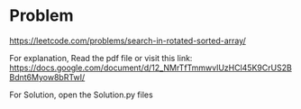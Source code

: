# Problem

https://leetcode.com/problems/search-in-rotated-sorted-array/

For explanation, Read the pdf file or visit this link:
https://docs.google.com/document/d/12_NMrTfTmmwvlUzHCl45K9CrUS2BBdnt6Myow8bRTwI/

For Solution, open the Solution.py files